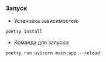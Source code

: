 ### Запуск

- Установка зависимостей:
```shell
poetry install
```
- Команда для запуска:
```shell
poetry run uvicorn main:app --reload
```